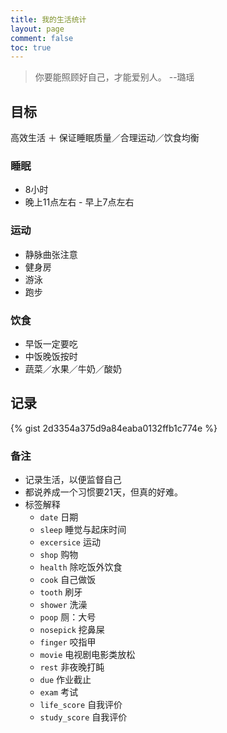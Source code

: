 ```yaml
---
title: 我的生活统计
layout: page
comment: false
toc: true
---
```



> 你要能照顾好自己，才能爱别人。 --璐瑶


## 目标
高效生活 ＋ 保证睡眠质量／合理运动／饮食均衡

### 睡眠
* 8小时
* 晚上11点左右 - 早上7点左右

### 运动
* 静脉曲张注意
* 健身房
* 游泳
* 跑步

### 饮食
* 早饭一定要吃
* 中饭晚饭按时
* 蔬菜／水果／牛奶／酸奶


## 记录
{% gist 2d3354a375d9a84eaba0132ffb1c774e %}

### 备注
* 记录生活，以便监督自己
* 都说养成一个习惯要21天，但真的好难。
* 标签解释
  - `date` 日期
  - `sleep` 睡觉与起床时间
  - `excersice` 运动
  - `shop` 购物
  - `health` 除吃饭外饮食
  - `cook` 自己做饭
  - `tooth` 刷牙
  - `shower` 洗澡
  - `poop` 厕：大号
  - `nosepick` 挖鼻屎
  - `finger` 咬指甲
  - `movie` 电视剧电影类放松
  - `rest` 非夜晚打盹
  - `due` 作业截止
  - `exam` 考试
  - `life_score` 自我评价
  - `study_score` 自我评价

